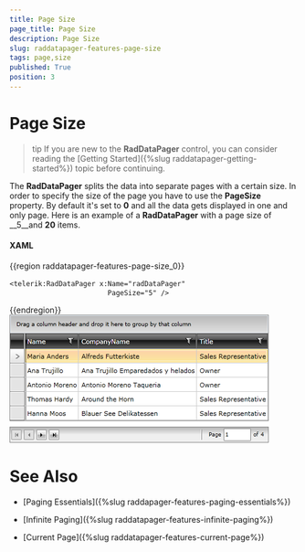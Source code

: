 ```yaml
---
title: Page Size
page_title: Page Size
description: Page Size
slug: raddatapager-features-page-size
tags: page,size
published: True
position: 3
---
```


# Page Size

>tip If you are new to the __RadDataPager__ control, you can consider reading the [Getting Started]({%slug raddatapager-getting-started%}) topic before continuing.

The __RadDataPager__ splits the data into separate pages with a certain size. In order to specify the size of the page you have to use the __PageSize__ property. By default it's set to __0__ and all the data gets displayed in one and only page. Here is an example of a __RadDataPager__ with a page size of __5__and __20__ items.

#### __XAML__
{{region raddatapager-features-page-size_0}}

	<telerik:RadDataPager x:Name="radDataPager"
	                        PageSize="5" />
{{endregion}}
         
 ![](images/RadDataPager_Features_PageSize_01.png)

# See Also

 * [Paging Essentials]({%slug raddapager-features-paging-essentials%})

 * [Infinite Paging]({%slug raddatapager-features-infinite-paging%})

 * [Current Page]({%slug raddatapager-features-current-page%})
